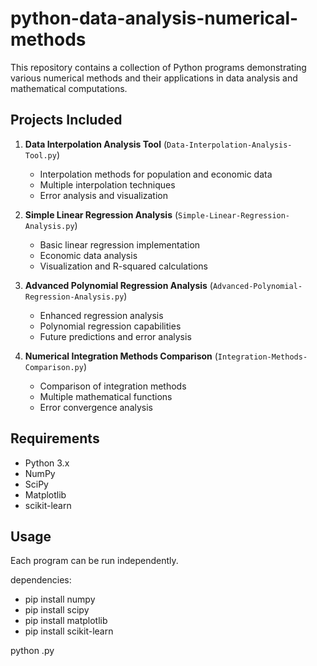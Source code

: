 # python-data-analysis-numerical-methods
This repository contains a collection of Python programs demonstrating various numerical methods and their applications in data analysis and mathematical computations.

## Projects Included

1. **Data Interpolation Analysis Tool** (`Data-Interpolation-Analysis-Tool.py`)
   - Interpolation methods for population and economic data
   - Multiple interpolation techniques
   - Error analysis and visualization

2. **Simple Linear Regression Analysis** (`Simple-Linear-Regression-Analysis.py`)
   - Basic linear regression implementation
   - Economic data analysis
   - Visualization and R-squared calculations

3. **Advanced Polynomial Regression Analysis** (`Advanced-Polynomial-Regression-Analysis.py`)
   - Enhanced regression analysis
   - Polynomial regression capabilities
   - Future predictions and error analysis

4. **Numerical Integration Methods Comparison** (`Integration-Methods-Comparison.py`)
   - Comparison of integration methods
   - Multiple mathematical functions
   - Error convergence analysis

## Requirements
- Python 3.x
- NumPy
- SciPy
- Matplotlib
- scikit-learn

## Usage
Each program can be run independently.

dependencies:
- pip install numpy
- pip install scipy
- pip install matplotlib
- pip install scikit-learn

python <name of the python file>.py
